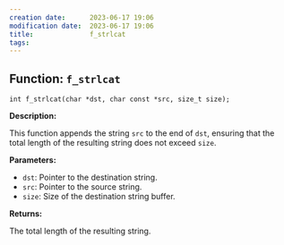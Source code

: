 ```yaml
---
creation date:		2023-06-17 19:06
modification date:	2023-06-17 19:06
title: 				f_strlcat
tags:
---
```

## Function: `f_strlcat`

`int f_strlcat(char *dst, char const *src, size_t size);`

**Description:**

This function appends the string `src` to the end of `dst`, ensuring that the total length of the resulting string does not exceed `size`.

**Parameters:**

- `dst`: Pointer to the destination string.
- `src`: Pointer to the source string.
- `size`: Size of the destination string buffer.

**Returns:**

The total length of the resulting string.
